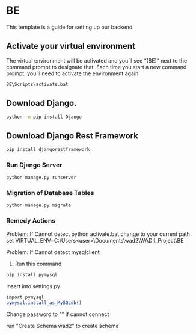 # BE

This template is a guide for setting up our backend.

## Activate your virtual environment
The virtual environment will be activated and you’ll see “(BE)” next to the command prompt to designate that. Each time you start a new command prompt, you’ll need to activate the environment again.
```sh
BE\Scripts\activate.bat
```

## Download Django.
```sh
python -m pip install Django
```

## Download Django Rest Framework
```sh
pip install djangorestframework
```

### Run Django Server

```sh
python manage.py runserver
```
### Migration of Database Tables

```sh
python manage.py migrate
```


### Remedy Actions
Problem: If Cannot detect python
activate.bat change to your current path
set VIRTUAL_ENV=C:\Users\<user>\Documents\wad2\WADII_Project\BE

Problem: If Cannot detect mysqlclient
1. Run this command 
```sh
pip install pymysql
```
Insert into settings.py
```sh
import pymysql
pymysql.install_as_MySQLdb()
```

Change password to "" if cannot connect

run "Create Schema wad2" to create schema

